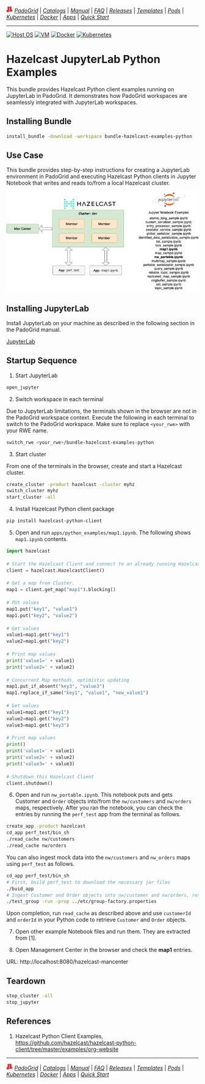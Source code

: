 ![PadoGrid](https://github.com/padogrid/padogrid/raw/develop/images/padogrid-3d-16x16.png) [*PadoGrid*](https://github.com/padogrid) | [*Catalogs*](https://github.com/padogrid/catalog-bundles/blob/master/all-catalog.md) | [*Manual*](https://github.com/padogrid/padogrid/wiki) | [*FAQ*](https://github.com/padogrid/padogrid/wiki/faq) | [*Releases*](https://github.com/padogrid/padogrid/releases) | [*Templates*](https://github.com/padogrid/padogrid/wiki/Using-Bundle-Templates) | [*Pods*](https://github.com/padogrid/padogrid/wiki/Understanding-Padogrid-Pods) | [*Kubernetes*](https://github.com/padogrid/padogrid/wiki/Kubernetes) | [*Docker*](https://github.com/padogrid/padogrid/wiki/Docker) | [*Apps*](https://github.com/padogrid/padogrid/wiki/Apps) | [*Quick Start*](https://github.com/padogrid/padogrid/wiki/Quick-Start)

---

<!-- Platforms -->
[![Host OS](https://github.com/padogrid/padogrid/wiki/images/padogrid-host-os.drawio.svg)](https://github.com/padogrid/padogrid/wiki/Platform-Host-OS) [![VM](https://github.com/padogrid/padogrid/wiki/images/padogrid-vm.drawio.svg)](https://github.com/padogrid/padogrid/wiki/Platform-VM) [![Docker](https://github.com/padogrid/padogrid/wiki/images/padogrid-docker.drawio.svg)](https://github.com/padogrid/padogrid/wiki/Platform-Docker) [![Kubernetes](https://github.com/padogrid/padogrid/wiki/images/padogrid-kubernetes.drawio.svg)](https://github.com/padogrid/padogrid/wiki/Platform-Kubernetes)

# Hazelcast JupyterLab Python Examples

This bundle provides Hazelcast Python client examples running on JupyterLab in PadoGrid. It demonstrates how PadoGrid workspaces are seamlessly integrated with JupyterLab workspaces.

## Installing Bundle

```bash
install_bundle -download -workspace bundle-hazelcast-examples-python
```

## Use Case

This bundle provides step-by-step instructions for creating a JupyterLab environment in PadoGrid and executing Hazelcast Python clients in Jupyter Notebook that writes and reads to/from a local Hazelcast cluster.

![Jupyter Notebooks](images/examples-python.drawio.png)

## Installing JupyterLab

Install JupyterLab on your machine as described in the following section in the PadoGrid manual.

[JupyterLab](https://github.com/padogrid/padogrid/wiki/JupyterLab)

## Startup Sequence

1. Start JupyterLab

```bash
open_jupyter
```

2. Switch workspace in each terminal

Due to JupyterLab limitations, the terminals shown in the browser are not in the PadoGrid workspace context. Execute the following in each terminal to switch to the PadoGrid workspace. Make sure to replace `<your_rwe>` with your RWE name.

```bash
switch_rwe <your_rwe>/bundle-hazelcast-examples-python
```

3. Start cluster

From one of the terminals in the browser, create and start a Hazelcast cluster.

```bash
create_cluster -product hazelcast -cluster myhz
switch_cluster myhz
start_cluster -all
```

4. Install Hazelcast Python client package

```bash
pip install hazelcast-python-client
```

5. Open and run `apps/python_examples/map1.ipynb`. The following shows `map1.ipynb` contents.

```python
import hazelcast

# Start the Hazelcast Client and connect to an already running Hazelcast Cluster on 127.0.0.1
client = hazelcast.HazelcastClient()

# Get a map from Cluster.
map1 = client.get_map("map1").blocking()

# PUt values
map1.put("key1", "value1")
map1.put("key2", "value2")

# Get values
value1=map1.get("key1")
value2=map1.get("key2")

# Print map values
print('value1=' + value1)
print('value2=' + value2)

# Concurrent Map methods, optimistic updating
map1.put_if_absent("key3", "value3")
map1.replace_if_same("key1", "value1", "new_value1")

# Get values
value1=map1.get("key1")
value2=map1.get("key2")
value3=map1.get("key3")

# Print map values
print()
print('value1=' + value1)
print('value2=' + value2)
print('value3=' + value3)

# Shutdown this Hazelcast Client
client.shutdown()
```

6. Open and run `nw_portable.ipynb`. This notebook puts and gets Customer and `Order` objects into/from the `nw/customers` and `nw/orders` maps, respectively. After you ran the notebook, you can check the entries by running the `perf_test` app from the terminal as follows.

```bash
create_app -product hazelcast
cd_app perf_test/bin_sh
./read_cache nw/customers
./read_cache nw/orders
```

You can also ingest mock data into the `nw/customers` and `nw_orders` maps using `perf_test` as follows.

```bash
cd_app perf_test/bin_sh
# First, build perf_test to download the necessary jar files
./buid_app
# Ingest Customer and Order objects into nw/customer and nw/orders, respectively
./test_group -run -prop ../etc/group-factory.properties
```

Upon completion, run `read_cache` as described above and use `customerId` and `orderId` in your Python code to retrieve `Customer` and `Order` objects.

7. Open other example Notebook files and run them. They are extracted from [1].

8. Open Management Center in the browser and check the **map1** entries.

URL: http://localhost:8080/hazelcast-mancenter

## Teardown

```bash
stop_cluster -all
stop_jupyter
```

## References

1. Hazelcast Python Client Examples, https://github.com/hazelcast/hazelcast-python-client/tree/master/examples/org-website

---

![PadoGrid](https://github.com/padogrid/padogrid/raw/develop/images/padogrid-3d-16x16.png) [*PadoGrid*](https://github.com/padogrid) | [*Catalogs*](https://github.com/padogrid/catalog-bundles/blob/master/all-catalog.md) | [*Manual*](https://github.com/padogrid/padogrid/wiki) | [*FAQ*](https://github.com/padogrid/padogrid/wiki/faq) | [*Releases*](https://github.com/padogrid/padogrid/releases) | [*Templates*](https://github.com/padogrid/padogrid/wiki/Using-Bundle-Templates) | [*Pods*](https://github.com/padogrid/padogrid/wiki/Understanding-Padogrid-Pods) | [*Kubernetes*](https://github.com/padogrid/padogrid/wiki/Kubernetes) | [*Docker*](https://github.com/padogrid/padogrid/wiki/Docker) | [*Apps*](https://github.com/padogrid/padogrid/wiki/Apps) | [*Quick Start*](https://github.com/padogrid/padogrid/wiki/Quick-Start)
